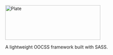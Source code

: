 <img src="https://dl.dropboxusercontent.com/u/23790804/plate.png" alt="Plate" width="300" height="110">

A lightweight OOCSS framework built with SASS.
